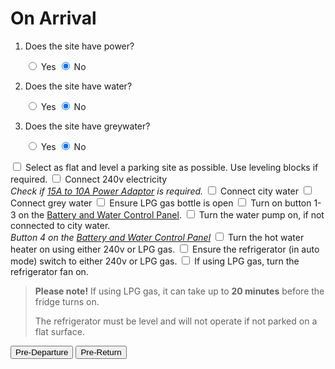 ﻿<link href="../styles/custom.css" rel="stylesheet" />
<script src="https://code.jquery.com/jquery-3.6.0.min.js"></script>
<script type="text/javascript">
    $(function(){
        var toggleTypes = ['powerToggle', 'waterToggle', 'greywaterToggle'];
        $.each(toggleTypes, function(i, toggleType){
            var checkboxTarget = $('input[name="' + toggleType + '"]').data('target');
            $('input[name="' + toggleType + '"]').on('change', function(e){
                var label = $('label input[name="' + toggleType + '"]').each(function(i, el){
                    $(el).parent().removeClass('checked');
                }).parent();

                var checkedRadio = $('input[name="' + toggleType + '"]:checked');
                checkedRadio.parent().addClass('checked');

                $('label.'+ checkboxTarget).css('display', (checkedRadio.val() == 'Y' ? 'block' : 'none'));
            })
            $('label.'+checkboxTarget).css({ display: 'none'}); // initial hide
        });
    });
</script>

# On Arrival

<ol class="yesnolist">
    <li>
        <p>Does the site have power?</p>
        <label title="yes"><input type="radio" name="powerToggle" class="radioToggle" value="Y" data-target="power" /> Yes</label>
        <label title="no"><input type="radio" name="powerToggle" class="radioToggle" value="N" data-target="power" checked="checked" /> No</label>
    </li>
    <li>
        <p>Does the site have water?</p>
        <label title="yes"><input type="radio" name="waterToggle" class="radioToggle" value="Y" data-target="water" /> Yes</label>
        <label title="no"><input type="radio" name="waterToggle" class="radioToggle" value="N" data-target="water" checked="checked" /> No</label>
    </li>
    <li>
        <p>Does the site have greywater?</p>
        <label title="yes"><input type="radio" name="greywaterToggle" class="radioToggle" value="Y" data-target="greywater" /> Yes</label>
        <label title="no"><input type="radio" name="greywaterToggle" class="radioToggle" value="N" data-target="greywater" checked="checked" /> No</label>
    </li>
</ol>

<label for="parking"><input type="checkbox" id="parking"/> Select as flat and level a parking site as possible. Use leveling blocks if
required.</label>
<label for="power" class="power"><input type="checkbox" id="power" /> Connect 240v electricity <br />
*Check if [15A to 10A Power Adaptor](../guides/power-adaptor.md) is required.*</label>
<label for="city-water" class="water"><input type="checkbox" id="city-water" /> Connect city water </label>
<label for="grey-water" class="greywater"><input type="checkbox" id="grey-water" /> Connect grey water </label>
<label for="lpg"><input type="checkbox" id="lpg"/> Ensure LPG gas bottle is open</label>
<label for="control-panel"><input type="checkbox" id="control-panel"/> Turn on button 1-3 on the [Battery and Water Control Panel](../guides/control-panel.md).</label>
<label for="water-pump"><input type="checkbox" id="water-pump"/> Turn the water pump on, if not connected to city water.<br/>
*Button 4 on the [Battery and Water Control Panel](../guides/control-panel.md)*
</label>
<label for="water-heater"><input type="checkbox" id="water-heater"/> Turn the hot water heater on using either 240v or LPG gas.</label>
<label for="refrigerator"><input type="checkbox" id="refrigerator"/> Ensure the refrigerator (in auto mode) switch to either 240v or LPG gas.</label>
<label for="lpg-level"><input type="checkbox" id="lpg-level"/> If using LPG gas, turn the refrigerator fan on.</label>

> **Please note!** If using LPG gas, it can take up to **20 minutes** before the fridge turns on. 
>
> The refrigerator must be level and will not operate if not parked on a flat surface.


<a href="pre-departure.html"><button class="nav-button"><i class="arrow arrow-left"></i> Pre-Departure</button></a>
<a href="pre-return.html" class="right"><button class="nav-button">Pre-Return <i class="arrow arrow-right"></i></button></a>